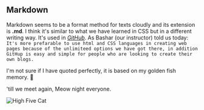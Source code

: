 ## Markdown

 

Markdown seems to be a format method for texts cloudly and its extension is **.md**. I think it's similar to what we have learned in CSS but in a different writing way. It's used in [*GitHub*](https://github.com/). As Bashar (our instructor) told us today: `It's more prefarable to use html and CSS languages in creating web pages because of the unlimiteed options we have got there, in addition GitHup is easy and simple for people who are looking to create their own blogs.`


I'm not sure if I have quoted perfectly, it is based on my golden fish memory. 🐠

 

'till we meet again, Meow night everyone.

![High Five Cat](https://inews-prd-a-images.s3.eu-west-2.amazonaws.com/content/uploads/2018/04/Screen-Shot-2018-04-24-at-14.13.56.png)

